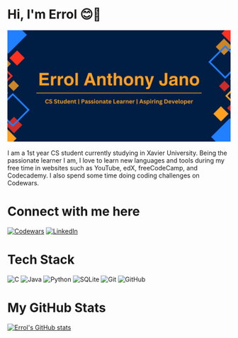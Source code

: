 # Hi, I'm Errol 😊👋
<img src = https://github.com/Errol-Anthony-Jano/Errol-Anthony-Jano/blob/main/Errol%20Anthony%20Jano.png> </img>

I am a 1st year CS student currently studying in Xavier University. Being the passionate learner I am, I love to learn new languages and tools during my free time in websites such as YouTube, edX, freeCodeCamp, and Codecademy. I also spend some time doing coding challenges on Codewars.

# Connect with me here

<a href = https://www.codewars.com/users/eggroll_005>![Codewars](https://img.shields.io/badge/Codewars-B1361E?style=for-the-badge&logo=codewars&logoColor=grey)</a>
<a href = https://www.linkedin.com/in/errol-anthony-jano-b45673315>![LinkedIn](https://img.shields.io/badge/linkedin-%230077B5.svg?style=for-the-badge&logo=linkedin&logoColor=white)</a>

# Tech Stack
![C](https://img.shields.io/badge/c-%2300599C.svg?style=for-the-badge&logo=c&logoColor=white)
![Java](https://img.shields.io/badge/java-%23ED8B00.svg?style=for-the-badge&logo=openjdk&logoColor=white)
![Python](https://img.shields.io/badge/python-3670A0?style=for-the-badge&logo=python&logoColor=ffdd54)
![SQLite](https://img.shields.io/badge/sqlite-%2307405e.svg?style=for-the-badge&logo=sqlite&logoColor=white)
![Git](https://img.shields.io/badge/git-%23F05033.svg?style=for-the-badge&logo=git&logoColor=white)
![GitHub](https://img.shields.io/badge/github-%23121011.svg?style=for-the-badge&logo=github&logoColor=white)

# My GitHub Stats
[![Errol's GitHub stats](https://github-readme-stats.vercel.app/api?username=Errol-Anthony-Jano)](https://github.com/Errol-Anthony-Jano/github-readme-stats)
